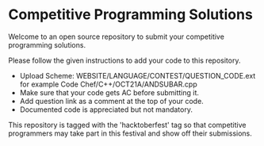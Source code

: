 # Competitive Programming Solutions
Welcome to an open source repository to submit your competitive programming solutions.

Please follow the given instructions to add your code to this repository.
  - Upload Scheme: WEBSITE/LANGUAGE/CONTEST/QUESTION_CODE.ext for example Code Chef/C++/OCT21A/ANDSUBAR.cpp
  - Make sure that your code gets AC before submitting it.
  - Add question link as a comment at the top of your code.
  - Documented code is appreciated but not mandatory.

This repository is tagged with the 'hacktoberfest' tag so that competitive programmers may take part in this festival and show off their submissions.
